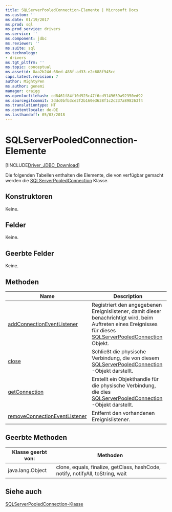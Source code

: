 ```yaml
---
title: SQLServerPooledConnection-Elemente | Microsoft Docs
ms.custom: ''
ms.date: 01/19/2017
ms.prod: sql
ms.prod_service: drivers
ms.service: ''
ms.component: jdbc
ms.reviewer: ''
ms.suite: sql
ms.technology:
- drivers
ms.tgt_pltfrm: ''
ms.topic: conceptual
ms.assetid: 8aa2b24d-68ed-488f-ad33-e2c688f945cc
caps.latest.revision: 7
author: MightyPen
ms.author: genemi
manager: craigg
ms.openlocfilehash: cd8461f84f10d923c47f6cd9149659a92350ed92
ms.sourcegitcommit: 2ddc0bfb3ce2f2b160e3638f1c2c237a898263f4
ms.translationtype: HT
ms.contentlocale: de-DE
ms.lasthandoff: 05/03/2018
---
```

# <a name="sqlserverpooledconnection-members"></a>SQLServerPooledConnection-Elemente
[!INCLUDE[Driver_JDBC_Download](../../../includes/driver_jdbc_download.md)]

  Die folgenden Tabellen enthalten die Elemente, die von verfügbar gemacht werden die [SQLServerPooledConnection](../../../connect/jdbc/reference/sqlserverpooledconnection-class.md) Klasse.  
  
## <a name="constructors"></a>Konstruktoren  
 Keine.  
  
## <a name="fields"></a>Felder  
 Keine.  
  
## <a name="inherited-fields"></a>Geerbte Felder  
 Keine.  
  
## <a name="methods"></a>Methoden  
  
|Name|Description|  
|----------|-----------------|  
|[addConnectionEventListener](../../../connect/jdbc/reference/addconnectioneventlistener-method-sqlserverpooledconnection.md)|Registriert den angegebenen Ereignislistener, damit dieser benachrichtigt wird, beim Auftreten eines Ereignisses für dieses [SQLServerPooledConnection](../../../connect/jdbc/reference/sqlserverpooledconnection-class.md) Objekt.|  
|[close](../../../connect/jdbc/reference/close-method-sqlserverpooledconnection.md)|Schließt die physische Verbindung, die von diesem [SQLServerPooledConnection](../../../connect/jdbc/reference/sqlserverpooledconnection-class.md) -Objekt darstellt.|  
|[getConnection](../../../connect/jdbc/reference/getconnection-method-sqlserverpooledconnection.md)|Erstellt ein Objekthandle für die physische Verbindung, die dies [SQLServerPooledConnection](../../../connect/jdbc/reference/sqlserverpooledconnection-class.md) -Objekt darstellt.|  
|[removeConnectionEventListener](../../../connect/jdbc/reference/removeconnectioneventlistener-method-sqlserverpooledconnection.md)|Entfernt den vorhandenen Ereignislistener.|  
  
## <a name="inherited-methods"></a>Geerbte Methoden  
  
|Klasse geerbt von:|Methoden|  
|---------------------------|-------------|  
|java.lang.Object|clone, equals, finalize, getClass, hashCode, notify, notifyAll, toString, wait|  
  
## <a name="see-also"></a>Siehe auch  
 [SQLServerPooledConnection-Klasse](../../../connect/jdbc/reference/sqlserverpooledconnection-class.md)  
  
  
